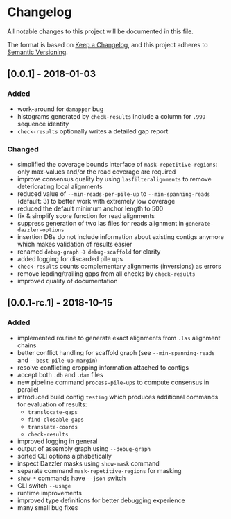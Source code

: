 # Changelog
All notable changes to this project will be documented in this file.

The format is based on [Keep a Changelog](https://keepachangelog.com/en/1.0.0/),
and this project adheres to [Semantic Versioning](https://semver.org/spec/v2.0.0.html).

## [0.0.1] - 2018-01-03
### Added
- work-around for `damapper` bug
- histograms generated by `check-results` include a column for `.999` sequence identity
- `check-results` optionally writes a detailed gap report

### Changed
- simplified the coverage bounds interface of `mask-repetitive-regions`: only max-values and/or the read coverage are required
- improve consensus quality by using `lasfilteralignments` to remove deteriorating local alignments
- reduced value of `--min-reads-per-pile-up` to `--min-spanning-reads` (default: 3) to better work with extremely low coverage
- reduced the default minimum anchor length to 500
- fix & simplify score function for read alignments
- suppress generation of two las files for reads alignment in `generate-dazzler-options`
- insertion DBs do not include information about existing contigs anymore which makes validation of results easier
- renamed `debug-graph` → `debug-scaffold` for clarity
- added logging for discarded pile ups
- `check-results` counts complementary alignments (inversions) as errors
- remove leading/trailing gaps from all checks by `check-results`
- improved quality of documentation

## [0.0.1-rc.1] - 2018-10-15
### Added
- implemented routine to generate exact alignments from `.las` alignment chains
- better conflict handling for scaffold graph (see `--min-spanning-reads` and
  `--best-pile-up-margin`)
- resolve conflicting cropping information attached to contigs
- accept both `.db` and `.dam` files
- new pipeline command `process-pile-ups` to compute consensus in parallel
- introduced build config `testing` which produces additional commands for
  evaluation of results:
    - `translocate-gaps`
    - `find-closable-gaps`
    - `translate-coords`
    - `check-results`
- improved logging in general
- output of assembly graph using `--debug-graph`
- sorted CLI options alphabetically
- inspect Dazzler masks using `show-mask` command
- separate command `mask-repetitive-regions` for masking
- `show-*` commands have `--json` switch
- CLI switch `--usage`
- runtime improvements
- improved type definitions for better debugging experience
- many small bug fixes
